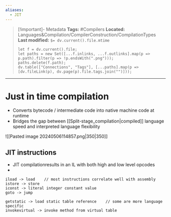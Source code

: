 ```yaml
---
aliases:
  - JIT
---
```


> [!important]- Metadata
> **Tags:** #Compilers 
> **Located:** Languages&Compilation/CompilerConstruction/CompilationTypes
> **Last modified:** `$= dv.current().file.mtime`
> ```dataviewjs
> let f = dv.current().file;
> let paths = new Set([...f.inlinks, ...f.outlinks].map(p => p.path).filter(p => !p.endsWith(".png")));
> paths.delete(f.path);
> dv.table(["Connections", "Tags"], [...paths].map(p => [dv.fileLink(p), dv.page(p).file.tags.join("")]));
> ```

___
# Just in time compilation
- Converts bytecode / intermediate code into native machine code at runtime 
- Bridges the gap between [[Split-stage_compilation|compiled]] language speed and interpreted language flexibility

![[Pasted image 20240506114857.png|350|350]]


## JIT instructions 
- JIT compilationresults in an IL with both high and low level opcodes 
- 

```
iload -> load    // most instructions correlate well with assembly
istore -> store
iconst -> literal integer constant value
goto -> jump

getstatic -> load static table reference    // some are more language specific
invokevirtual -> invoke method from virtual table
```